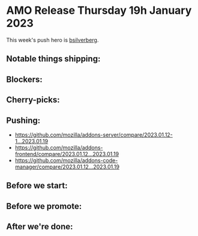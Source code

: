 # AMO Release Thursday 19h January 2023

This week's push hero is [bsilverberg](https://github.com/bobsilverberg).

## Notable things shipping:

## Blockers:

## Cherry-picks:

## Pushing:

- https://github.com/mozilla/addons-server/compare/2023.01.12-1...2023.01.19
- https://github.com/mozilla/addons-frontend/compare/2023.01.12...2023.01.19
- https://github.com/mozilla/addons-code-manager/compare/2023.01.12...2023.01.19

## Before we start:

## Before we promote:

## After we're done:
